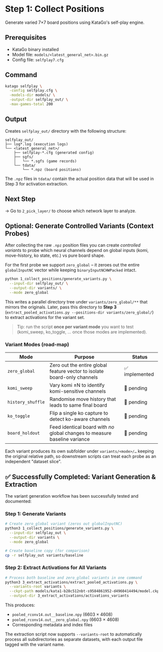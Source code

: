 # Step 1: Collect Positions

Generate varied 7×7 board positions using KataGo's self-play engine.

## Prerequisites
- KataGo binary installed
- Model file: `models/<latest_general_net>.bin.gz`  <!-- e.g. kata1-b28c512nbt-sXXXXX.bin.gz -->
- Config file: `selfplay7.cfg`

## Command
```bash
katago selfplay \
  -config selfplay.cfg \
  -models-dir models/ \
  -output-dir selfplay_out/ \
  -max-games-total 200
```

## Output
Creates `selfplay_out/` directory with the following structure:
```
selfplay_out/
├── log*.log (execution logs)
└── <latest_general_net>/
    ├── selfplay-*.cfg (generated config)
    ├── sgfs/
    │   └── *.sgfs (game records)
    └── tdata/
        └── *.npz (board positions)
```

The `.npz` files in `tdata/` contain the actual position data that will be used in Step 3 for activation extraction.

## Next Step
→ Go to `2_pick_layer/` to choose which network layer to analyze. 

## Optional: Generate Controlled Variants (Context Probes)
After collecting the raw `.npz` position files you can create *controlled variants* to probe which neural channels depend on global inputs (komi, move-history, ko state, etc.) vs pure board shape.

For the first probe we support `zero_global` – it zeroes out the entire `globalInputNC` vector while keeping `binaryInputNCHWPacked` intact.

```bash
python 1_collect_positions/generate_variants.py \
  --input-dir selfplay_out/ \
  --output-dir variants/ \
  --mode zero_global
```

This writes a parallel directory tree under `variants/zero_global/**` that mirrors the originals. Later, pass this directory to **Step 3** (`extract_pooled_activations.py --positions-dir variants/zero_global/`) to extract activations for the variant set.

> Tip: run the script **once per variant mode** you want to test (komi_sweep, ko_toggle, … once those modes are implemented).

### Variant Modes (road-map)
| Mode            | Purpose                              | Status |
|-----------------|--------------------------------------|--------|
| `zero_global`   | Zero out the entire global feature vector to isolate board-only channels | ✅ implemented |
| `komi_sweep`    | Vary komi ±N to identify komi-sensitive channels | 🚧 pending |
| `history_shuffle` | Randomise move history that leads to same final board | 🚧 pending |
| `ko_toggle`     | Flip a single ko capture to detect ko-aware channels | 🚧 pending |
| `board_holdout` | Feed identical board with *no* global changes to measure baseline variance | 🚧 pending |

Each variant produces its own subfolder under `variants/<mode>/…` keeping the original relative path, so downstream scripts can treat each probe as an independent "dataset slice".

## ✅ Successfully Completed: Variant Generation & Extraction

The variant generation workflow has been successfully tested and documented:

### Step 1: Generate Variants
```bash
# Create zero_global variant (zeros out globalInputNC)
python3 1_collect_positions/generate_variants.py \
  --input-dir selfplay_out \
  --output-dir variants \
  --mode zero_global

# Create baseline copy (for comparison)
cp -r selfplay_out variants/baseline
```

### Step 2: Extract Activations for All Variants
```bash
# Process both baseline and zero_global variants in one command
python3 3_extract_activations/extract_pooled_activations.py \
  --variants-root variants \
  --ckpt-path models/kata1-b28c512nbt-s9584861952-d4960414494/model.ckpt \
  --output-dir 3_extract_activations/activations_variants
```

This produces:
- `pooled_rconv14.out__baseline.npy` (6603 × 4608)
- `pooled_rconv14.out__zero_global.npy` (6603 × 4608)
- Corresponding metadata and index files

The extraction script now supports `--variants-root` to automatically process all subdirectories as separate datasets, with each output file tagged with the variant name. 